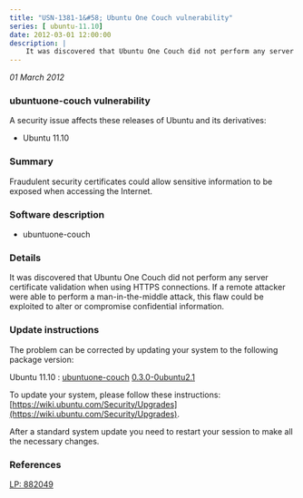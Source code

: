```yaml
---
title: "USN-1381-1&#58; Ubuntu One Couch vulnerability"
series: [ ubuntu-11.10]
date: 2012-03-01 12:00:00
description: |
    It was discovered that Ubuntu One Couch did not perform any server certificate validation when using HTTPS connections. If a remote attacker were able to perform a man-in-the-middle attack, this flaw could be exploited to alter or compromise confidential information. 
--- 
```

 
 

*01 March 2012*

### ubuntuone-couch vulnerability

A security issue affects these releases of Ubuntu and its derivatives:

* Ubuntu 11.10

### Summary

Fraudulent security certificates could allow sensitive information to be exposed when accessing the Internet.

### Software description

* ubuntuone-couch 

### Details

It was discovered that Ubuntu One Couch did not perform any server certificate validation when using HTTPS connections. If a remote attacker were able to perform a man-in-the-middle attack, this flaw could be exploited to alter or compromise confidential information. 

### Update instructions

The problem can be corrected by updating your system to the following package version:

Ubuntu 11.10
 : [ubuntuone-couch](https://launchpad.net/ubuntu/+source/ubuntuone-couch) <span> [0.3.0-0ubuntu2.1](https://launchpad.net/ubuntu/+source/ubuntuone-couch/0.3.0-0ubuntu2.1) </span> 

To update your system, please follow these instructions: [https://wiki.ubuntu.com/Security/Upgrades](https://wiki.ubuntu.com/Security/Upgrades).

After a standard system update you need to restart your session to make all the necessary changes. 

### References

 
 [LP: 882049](https://launchpad.net/bugs/882049)
 

